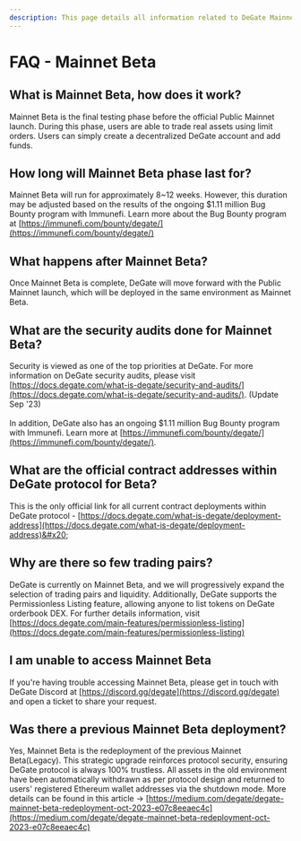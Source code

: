 ```yaml
---
description: This page details all information related to DeGate Mainnet Beta
---
```


# FAQ - Mainnet Beta

## What is Mainnet Beta, how does it work?

Mainnet Beta is the final testing phase before the official Public Mainnet launch. During this phase, users are able to trade real assets using limit orders. Users can simply create a decentralized DeGate account and add funds.

## How long will Mainnet Beta phase last for?

Mainnet Beta will run for approximately 8\~12 weeks. However, this duration may be adjusted based on the results of the ongoing $1.11 million Bug Bounty program with Immunefi. Learn more about the Bug Bounty program at [https://immunefi.com/bounty/degate/](https://immunefi.com/bounty/degate/)

## What happens after Mainnet Beta?

Once Mainnet Beta is complete, DeGate will move forward with the Public Mainnet launch, which will be deployed in the same environment as Mainnet Beta.

## What are the security audits done for Mainnet Beta?

Security is viewed as one of the top priorities at DeGate. For more information on DeGate security audits, please visit [https://docs.degate.com/what-is-degate/security-and-audits/](https://docs.degate.com/what-is-degate/security-and-audits/). (Update Sep '23)\
\
In addition, DeGate also has an ongoing $1.11 million Bug Bounty program with Immunefi. Learn more at [https://immunefi.com/bounty/degate/](https://immunefi.com/bounty/degate/).

## **What are the official contract addresses within DeGate protocol for Beta?**

This is the only official link for all current contract deployments within DeGate protocol - [https://docs.degate.com/what-is-degate/deployment-address](https://docs.degate.com/what-is-degate/deployment-address)&#x20;

## Why are there so few trading pairs?

DeGate is currently on Mainnet Beta, and we will progressively expand the selection of trading pairs and liquidity. Additionally, DeGate supports the Permissionless Listing feature, allowing anyone to list tokens on DeGate orderbook DEX. For further details information, visit [https://docs.degate.com/main-features/permissionless-listing](https://docs.degate.com/main-features/permissionless-listing)

## I am unable to access Mainnet Beta

If you're having trouble accessing Mainnet Beta, please get in touch with DeGate Discord at [https://discord.gg/degate](https://discord.gg/degate) and open a ticket to share your request.

## Was there a previous Mainnet Beta deployment?

Yes, Mainnet Beta is the redeployment of the previous Mainnet Beta(Legacy). This strategic upgrade reinforces protocol security, ensuring DeGate protocol is always 100% trustless. All assets in the old environment have been automatically withdrawn as per protocol design and returned to users' registered Ethereum wallet addresses via the shutdown mode. More details can be found in this article -> [https://medium.com/degate/degate-mainnet-beta-redeployment-oct-2023-e07c8eeaec4c](https://medium.com/degate/degate-mainnet-beta-redeployment-oct-2023-e07c8eeaec4c)
